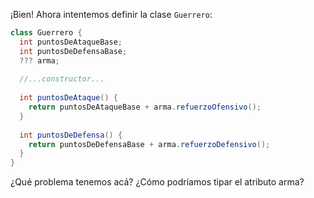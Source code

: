 ¡Bien! Ahora intentemos definir la clase `Guerrero`: 

```java
class Guerrero {
  int puntosDeAtaqueBase;
  int puntosDeDefensaBase;
  ??? arma;
  
  //...constructor...
  
  int puntosDeAtaque() {
    return puntosDeAtaqueBase + arma.refuerzoOfensivo();
  }
  
  int puntosDeDefensa() {
    return puntosDeDefensaBase + arma.refuerzoDefensivo();
  }
}
```

¿Qué problema tenemos acá? ¿Cómo podríamos tipar el atributo arma?


